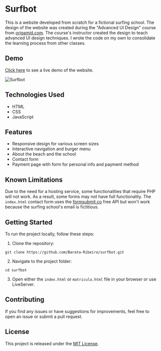 
# Surfbot

This is a website developed from scratch for a fictional surfing school. The design of the website was created during the "Advanced UI Design" course from [origamid.com](https://www.origamid.com). The course's instructor created the design to teach advanced UI design techniques. I wrote the code on my own to consolidate the learning process from other classes.

## Demo

[Click here](https://barata-ribeiro.github.io/surfbot/) to see a live demo of the website.

![Surfbot](./img/screenshot.gif)

## Technologies Used

- HTML
- CSS
- JavaScript

## Features

- Responsive design for various screen sizes
- Interactive navigation and burger menu
- About the beach and the school
- Contact form
- Payment page with form for personal info and payment method

## Known Limitations

Due to the need for a hosting service, some functionalities that require PHP will not work. As a result, some forms may not have full functionality. The `index.html` contact form uses the [formsubmit.co](https://formsubmit.co) free API but won't work because the surfing school's email is fictitious.

## Getting Started

To run the project locally, follow these steps:

1. Clone the repository:
```
git clone https://github.com/Barata-Ribeiro/surfbot.git
```

2. Navigate to the project folder:
```
cd surfbot
```

3. Open either the `index.html` or `matricula.html` file in your browser or use LiveServer.

## Contributing

If you find any issues or have suggestions for improvements, feel free to open an issue or submit a pull request.

## License

This project is released under the [MIT License](LICENSE).
